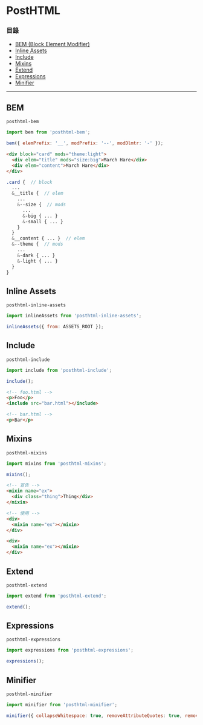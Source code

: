 # PostHTML

### 目錄
* [BEM (Block Element Modifier)](#bem)
* [Inline Assets](#inline-assets)
* [Include](#include)
* [Mixins](#mixins)
* [Extend](#extend)
* [Expressions](#expressions)
* [Minifier](#minifier)

***

## BEM

`posthtml-bem`

```js
import bem from 'posthtml-bem';

bem({ elemPrefix: '__', modPrefix: '--', modDlmtr: '-' });
```

```html
<div block="card" mods="theme:light">
  <div elem="title" mods="size:big">March Hare</div>
  <div elem="content">March Hare</div>
</div>
```

```scss
.card {  // block
  ...
  &__title {  // elem
    ...
    &--size {  // mods
      ...
      &-big { ... }
      &-small { ... }
    }
  }
  &__content { ... }  // elem
  &--theme {  // mods
    ...
    &-dark { ... }
    &-light { ... }
  }
}
```

## Inline Assets

`posthtml-inline-assets`

```js
import inlineAssets from 'posthtml-inline-assets';

inlineAssets({ from: ASSETS_ROOT });
```

## Include

`posthtml-include`

```js
import include from 'posthtml-include';

include();
```

```html
<!-- foo.html -->
<p>Foo</p>
<include src="bar.html"></include>
```

```html
<!-- bar.html -->
<p>Bar</p>
```

## Mixins

`posthtml-mixins`

```js
import mixins from 'posthtml-mixins';

mixins();
```

```html
<!-- 宣告 -->
<mixin name="ex">
  <div class="thing">Thing</div>
</mixin>

<!-- 使用 -->
<div>
  <mixin name="ex"></mixin>
</div>

<div>
  <mixin name="ex"></mixin>
</div>
```

## Extend

`posthtml-extend`

```js
import extend from 'posthtml-extend';

extend();
```

## Expressions

`posthtml-expressions`

```js
import expressions from 'posthtml-expressions';

expressions();
```

## Minifier

`posthtml-minifier`

```js
import minifier from 'posthtml-minifier';

minifier({ collapseWhitespace: true, removeAttributeQuotes: true, removeComments: true });
```
